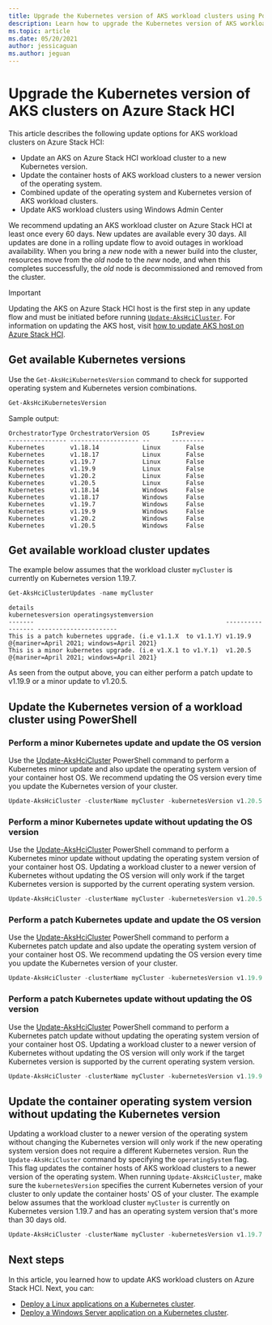 ```yaml
---
title: Upgrade the Kubernetes version of AKS workload clusters using PowerShell
description: Learn how to upgrade the Kubernetes version of AKS workload clusters on Azure Stack HCI using PowerShell
ms.topic: article
ms.date: 05/20/2021
author: jessicaguan
ms.author: jeguan
---
```


# Upgrade the Kubernetes version of AKS clusters on Azure Stack HCI

This article describes the following update options for AKS workload clusters on Azure Stack HCI: 
- Update an AKS on Azure Stack HCI workload cluster to a new Kubernetes version.
- Update the container hosts of AKS workload clusters to a newer version of the operating system.
- Combined update of the operating system and Kubernetes version of AKS workload clusters.
- Update AKS workload clusters using Windows Admin Center

We recommend updating an AKS workload cluster on Azure Stack HCI at least once every 60 days. New updates are available every 30 days. All updates are done in a rolling update flow to avoid outages in workload availability. When you bring a _new_ node with a newer build into the cluster, resources move from the _old_ node to the _new_ node, and when this completes successfully, the _old_ node is decommissioned and removed from the cluster.

> [!Important]
> Updating the AKS on Azure Stack HCI host is the first step in any update flow and must be initiated before running [`Update-AksHciCluster`](./update-akshcicluster.md). For information on updating the AKS host, visit [how to update AKS host on Azure Stack HCI](./update-akshci-host-powershell.md). 


## Get available Kubernetes versions
Use the `Get-AksHciKubernetesVersion` command to check for supported operating system and Kubernetes version combinations.

```powershell
Get-AksHciKubernetesVersion
```
Sample output:
```Output
OrchestratorType OrchestratorVersion OS      IsPreview
---------------- ------------------- --      ---------
Kubernetes       v1.18.14            Linux       False
Kubernetes       v1.18.17            Linux       False
Kubernetes       v1.19.7             Linux       False
Kubernetes       v1.19.9             Linux       False
Kubernetes       v1.20.2             Linux       False
Kubernetes       v1.20.5             Linux       False
Kubernetes       v1.18.14            Windows     False
Kubernetes       v1.18.17            Windows     False
Kubernetes       v1.19.7             Windows     False
Kubernetes       v1.19.9             Windows     False
Kubernetes       v1.20.2             Windows     False
Kubernetes       v1.20.5             Windows     False
```

## Get available workload cluster updates
The example below assumes that the workload cluster `myCluster` is currently on Kubernetes version 1.19.7.
```powershell
Get-AksHciClusterUpdates -name myCluster
```

```output
details                                                     kubernetesversion operatingsystemversion
-------                                                     ----------------- ----------------------
This is a patch kubernetes upgrade. (i.e v1.1.X  to v1.1.Y) v1.19.9           @{mariner=April 2021; windows=April 2021}
This is a minor kubernetes upgrade. (i.e v1.X.1 to v1.Y.1)  v1.20.5           @{mariner=April 2021; windows=April 2021}
```

As seen from the output above, you can either perform a patch update to v1.19.9 or a minor update to v1.20.5.

## Update the Kubernetes version of a workload cluster using PowerShell

### Perform a minor Kubernetes update and update the OS version
Use the [Update-AksHciCluster](update-akshcicluster.md) PowerShell command to perform a Kubernetes minor update and also update the operating system version of your container host OS. We recommend updating the OS version every time you update the Kubernetes version of your cluster.

```powershell
Update-AksHciCluster -clusterName myCluster -kubernetesVersion v1.20.5 -operatingSystem
```

### Perform a minor Kubernetes update without updating the OS version
Use the [Update-AksHciCluster](update-akshcicluster.md) PowerShell command to perform a Kubernetes minor update without updating the operating system version of your container host OS. Updating a workload cluster to a newer version of Kubernetes without updating the OS version will only work if the target Kubernetes version is supported by the current operating system version.

```powershell
Update-AksHciCluster -clusterName myCluster -kubernetesVersion v1.20.5
```

### Perform a patch Kubernetes update and update the OS version
Use the [Update-AksHciCluster](update-akshcicluster.md) PowerShell command to perform a Kubernetes patch update and also update the operating system version of your container host OS. We recommend updating the OS version every time you update the Kubernetes version of your cluster.

```powershell
Update-AksHciCluster -clusterName myCluster -kubernetesVersion v1.19.9 -operatingSystem
```

### Perform a patch Kubernetes update without updating the OS version
Use the [Update-AksHciCluster](update-akshcicluster.md) PowerShell command to perform a Kubernetes patch update without updating the operating system version of your container host OS. Updating a workload cluster to a newer version of Kubernetes without updating the OS version will only work if the target Kubernetes version is supported by the current operating system version.

```powershell
Update-AksHciCluster -clusterName myCluster -kubernetesVersion v1.19.9
```

## Update the container operating system version without updating the Kubernetes version

Updating a workload cluster to a newer version of the operating system without changing the Kubernetes version will only work if the new operating system version does not require a different Kubernetes version. Run the `Update-AksHciCluster` command by specifying the `operatingSystem` flag. This flag updates the container hosts of AKS workload clusters to a newer version of the operating system. When running `Update-AksHciCluster`, make sure the `kubernetesVersion` specifies the current Kubernetes version of your cluster to only update the container hosts' OS of your cluster. The example below assumes that the workload cluster `myCluster` is currently on Kubernetes version 1.19.7 and has an operating system version that's more than 30 days old.

```powershell
Update-AksHciCluster -clusterName myCluster -kubernetesVersion v1.19.7 -operatingSystem
```

## Next steps

In this article, you learned how to update AKS workload clusters on Azure Stack HCI. Next, you can:
- [Deploy a Linux applications on a Kubernetes cluster](./deploy-linux-application.md).
- [Deploy a Windows Server application on a Kubernetes cluster](./deploy-windows-application.md).
